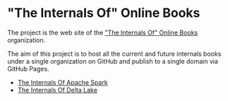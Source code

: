 # "The Internals Of" Online Books

The project is the web site of the ["The Internals Of" Online Books](https://github.com/japila-books) organization.

The aim of this project is to host all the current and future internals books under a single organization on GitHub and publish to a single domain via GitHub Pages.

* [The Internals Of Apache Spark](https://books.japila.pl/apache-spark-internals)
* [The Internals Of Delta Lake](https://books.japila.pl/delta-lake-internals)
